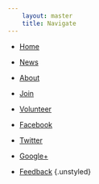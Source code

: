 ```yaml
---
    layout: master
    title: Navigate
---
```



- [Home][]

- [News][]

- [About][]

- [Join][]

- [Volunteer][]

- [<i class="icon-facebook"> </i> Facebook][1]

- [<i class="icon-twitter"> </i> Twitter][2]

- [<i class="icon-google-plus-sign"> </i> Google+][3]

- [<i class="icon-envelope-alt"> </i> Feedback][4]
{.unstyled}

[Home]:      /
[News]:      http://news.rlcga.org
[About]:     /about
[Join]:      /join
[Volunteer]: /volunteer
[Donate]:    /donate
[1]:  https://facebook.com/GeorgiaRLC
[2]:   https://twitter.com/GeorgiaRLC
[3]:   https://plus.google.com/101613640881883000309
[4]:  http://help.rlcga.org
